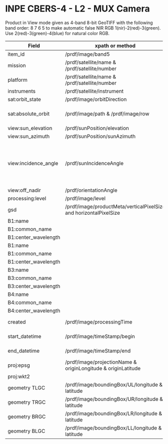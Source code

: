 # INPE CBERS-4 - L2 - MUX Camera

Product in View mode given as 4-band 8-bit GeoTIFF with the following band order: 8 7 6 5 to make automatic false NIR RGB 1(nir)-2(red)-3(green). Use 2(red)-3(green)-4(blue) for natural color RGB.  

|  Field  | xpath or method  |  Example | Notes |
|---|---|---|---|
| item_id | /prdf/image/band5 | CBERS_4_MUX_20201031_003_073_L2_BAND5 | Remove path and extension from basename |
| mission | /prdf/satellite/name & /prdf/satellite/number | "cbers-4" | |
| platform | /prdf/satellite/name & /prdf/satellite/number | "cbers-4" | |
| instruments | /prdf/satellite/instrument | "mux" | MUX |
| sat:orbit_state | /prdf/image/orbitDirection | "descending" | Descending |
| sat:absolute_orbit | /prdf/image/path & /prdf/image/row | "3_073" | CBERS Path and Row are also included in the product filename given as: "CBERS_{N}_{CAM}_{YYYYMMDD}_{PPP}_{RRR}_L{L}_BAND{B}.{tif|xml}" where: N mission, CAM camera identification (MUX, AWFI, PAN10M or PAN5M), YYYYMMDD acquisition date, PPP path, and RRR row. |
| view:sun_elevation | /prdf/sunPosition/elevation | 48.4855 | |
| view:sun_azimuth | /prdf/sunPosition/sunAzimuth | 156.103 | |
| view:incidence_angle | /prdf/sunIncidenceAngle | 41.9625 | It is given as degree, minute, seconds, milliseconds. Convert 30 degrees 15 minutes and 50 seconds angle to decimal degrees: 30° 15' 50" The decimal degrees dd is equal to: dd = d + m/60 + s/3600 = 30° + 15'/60 + 50"/3600 = 30.263888889° (https://www.rapidtables.com/convert/number/degrees-minutes-seconds-to-degrees.html) |
| view:off_nadir | /prdf/orientationAngle | 0.000389889 | |
| processing:level | /prdf/image/level | L2 | |
| gsd | /prdf/image/productMeta/verticalPixelSize and horizontalPixelSize | 20 | |
| B1:name | | "band-8" | hardcoded, from /prdf/availableBands |
| B1:common_name | | "nir" | hardcoded |
| B1:center_wavelength | | 0.830 | hardcoded, 770 - 890 |
| B1:name | | "band-7" | hardcoded, from /prdf/availableBands |
| B1:common_name | | "red" | hardcoded |
| B1:center_wavelength | | 0.660 | hardcoded, 630 - 690 |
| B3:name | | "band-6" | hardcoded, from /prdf/availableBands |
| B3:common_name | | "green" | hardcoded |
| B3:center_wavelength | | 0.555 | hardcoded, 520 - 590 |
| B4:name | | "band-5" | derive from /prdf/availableBands |
| B4:common_name | | "blue" | hardcoded |
| B4:center_wavelength | | 0.485 | hardcoded, 450 - 520 |
| created | /prdf/image/processingTime | 2020-NOV-01T03:27:00Z | Format to ISO: 2020-11-01T03:27:00.279915 to 2020-NOV-01T03:27:00Z |
| start_datetime  | /prdf/image/timeStamp/begin | 2021-JAN-27T02:20:09Z | Format to ISO: 2020-10-31T03:16:01.968242 to 2020-OCT-31T03:16:01Z |
| end_datetime | /prdf/image/timeStamp/end | 2021-JAN-27T02:20:15Z | Format to ISO: 2020-10-31T03:16:19.763179 to 2020-OCT-31T03:16:19Z |
| proj:epsg | /prdf/image/projectionName & originLongitude & originLatitude | 32750 | UTM zone is (50S) to EPSG code |
| proj:wkt2 | | | To be derived from epsg |
| geometry TLGC | /prdf/image/boundingBox/UL/longitude & latitude | [lon,lat] | Coordinates Type="Geographic" Units="Degrees |
| geometry TRGC | /prdf/image/boundingBox/UR/longitude & latitude | [lon,lat] | Coordinates Type="Geographic" Units="Degrees |
| geometry BRGC | /prdf/image/boundingBox/LR/longitude & latitude | [lon,lat] | Coordinates Type="Geographic" Units="Degrees |
| geometry BLGC | /prdf/image/boundingBox/LL/longitude & latitude | [lon,lat] | Coordinates Type="Geographic" Units="Degrees |